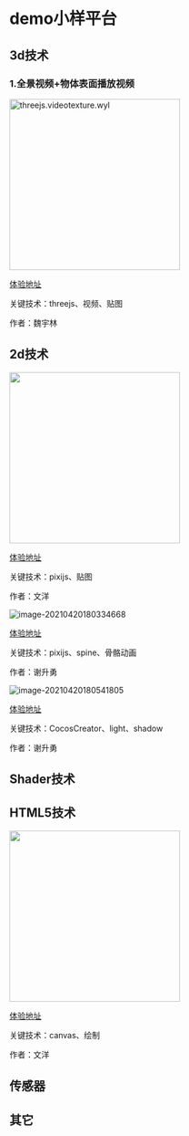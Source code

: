 # demo小样平台
## 3d技术

### 1.全景视频+物体表面播放视频

<img src="http://demo.treedom.cn/CoverPicture/threejs.videotexture.wyl.gif" alt="threejs.videotexture.wyl" style="width:300px;" />

[体验地址](http://demo.treedom.cn/threejs.videotexture.wyl/index.html)

关键技术：threejs、视频、贴图

作者：魏宇林

## 2d技术
<img src="http://demo.treedom.cn/CoverPicture/pixi.kp.wy3.jpg" style="width:300px;" />

[体验地址](http://wydemo.treedom.cn/pixikp/)

关键技术：pixijs、贴图

作者：文洋

![image-20210420180334668](http://cdn.snowzen.cn/blog/image-20210420180334668.png)

[体验地址](http://demo.treedom.cn/pixi-spine-test-xsy/?stats=1)

关键技术：pixijs、spine、骨骼动画

作者：谢升勇

![image-20210420180541805](http://cdn.snowzen.cn/blog/image-20210420180541805.png)

[体验地址](http://demo.treedom.cn/cocoscreator-2d-light-xsy/0326/)

关键技术：CocosCreator、light、shadow

作者：谢升勇

## Shader技术

## HTML5技术
<img src="http://demo.treedom.cn/CoverPicture/canvas.lizi.wy.jpg" style="width:300px;" />

[体验地址](http://wydemo.treedom.cn/lizi/)

关键技术：canvas、绘制

作者：文洋
## 传感器

## 其它

